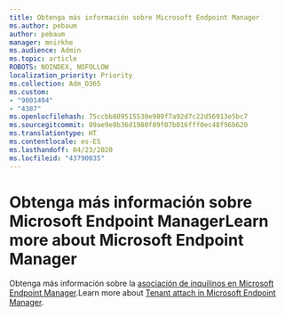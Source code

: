 ```yaml
---
title: Obtenga más información sobre Microsoft Endpoint Manager
ms.author: pebaum
author: pebaum
manager: mnirkhe
ms.audience: Admin
ms.topic: article
ROBOTS: NOINDEX, NOFOLLOW
localization_priority: Priority
ms.collection: Adm_O365
ms.custom:
- "9001494"
- "4387"
ms.openlocfilehash: 75ccbb809515530e989f7a92d7c22d56913e5bc7
ms.sourcegitcommit: 89ae9e8b36d1980f89f07b016fff0ec48f96b620
ms.translationtype: HT
ms.contentlocale: es-ES
ms.lasthandoff: 04/23/2020
ms.locfileid: "43790035"
---
```

# <a name="learn-more-about-microsoft-endpoint-manager"></a><span data-ttu-id="efc89-102">Obtenga más información sobre Microsoft Endpoint Manager</span><span class="sxs-lookup"><span data-stu-id="efc89-102">Learn more about Microsoft Endpoint Manager</span></span>

<span data-ttu-id="efc89-103">Obtenga más información sobre la [asociación de inquilinos en Microsoft Endpoint Manager](https://docs.microsoft.com/configmgr/tenant-attach/).</span><span class="sxs-lookup"><span data-stu-id="efc89-103">Learn more about [Tenant attach in Microsoft Endpoint Manager](https://docs.microsoft.com/configmgr/tenant-attach/).</span></span>
